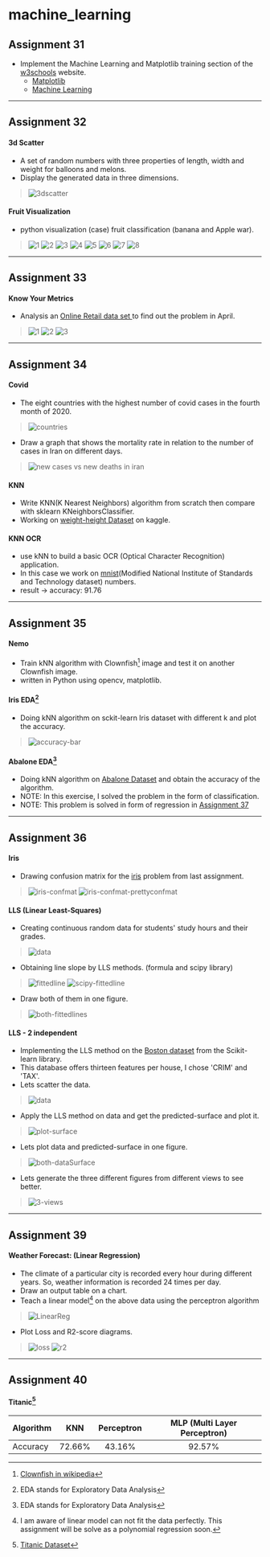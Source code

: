 # machine_learning
## Assignment 31
- Implement the Machine Learning and Matplotlib training section of the <a href='https://www.w3schools.com'>w3schools</a> website.
  - <a href='https://www.w3schools.com/python/matplotlib_intro.asp'>Matplotlib</a>
  - <a href='https://www.w3schools.com/python/python_ml_getting_started.asp'>Machine Learning</a>
---
## Assignment 32
#### 3d Scatter
- A set of random numbers with three properties of length, width and weight for balloons and melons.
- Display the generated data in three dimensions.
>  ![3dscatter](https://user-images.githubusercontent.com/77120507/149618006-bde5b46e-6de0-4fa4-8f67-dea8e771b0ff.png)

#### Fruit Visualization
- python visualization (case) fruit classification (banana and Apple war).
> ![1](https://user-images.githubusercontent.com/77120507/149618040-beb648f6-3dda-402f-8af1-d47c0ffa2e54.png)
![2](https://user-images.githubusercontent.com/77120507/149618043-d4a76456-8c3a-4747-a3d9-304bc4bd28a9.png)
![3](https://user-images.githubusercontent.com/77120507/149618046-60d315f6-d1a3-4b23-8917-b9201a424a51.png)
![4](https://user-images.githubusercontent.com/77120507/149618047-3400b287-051c-44f1-a4b8-d64e0f95b407.png)
![5](https://user-images.githubusercontent.com/77120507/149618048-1e4d83ca-1a2e-4cc7-a21b-9422d83f9eba.png)
![6](https://user-images.githubusercontent.com/77120507/149618049-f3dee545-7b4b-4d69-a8ed-3ab0d13dacc8.png)
![7](https://user-images.githubusercontent.com/77120507/149618051-1f6199c7-6b8e-4705-8720-1adb7230a5fa.png)
![8](https://user-images.githubusercontent.com/77120507/149618052-75e0f4b8-7ed0-43c7-9523-2e8def7fdd09.png)
---
## Assignment 33
#### Know Your Metrics
- Analysis an <a href='https://www.kaggle.com/vijayuv/onlineretail/discussion/130783'>Online Retail data set </a>to find out the problem in April.
> ![1](https://user-images.githubusercontent.com/77120507/150130034-d7e275f6-c1b1-4482-99ed-365a502e6a4f.png)
![2](https://user-images.githubusercontent.com/77120507/150130040-b6253d82-9378-4de8-acef-dc7441cde2bf.png)
![3](https://user-images.githubusercontent.com/77120507/150130041-c9d39386-60f6-495a-85fd-45f8be1ffbe7.png)
---
## Assignment 34
#### Covid
- The eight countries with the highest number of covid cases in the fourth month of 2020.
> ![countries](https://user-images.githubusercontent.com/77120507/150640172-524a5918-50b6-449b-8301-a474365d9911.PNG)

- Draw a graph that shows the mortality rate in relation to the number of cases in Iran on different days.
> ![new cases vs new deaths in iran](https://user-images.githubusercontent.com/77120507/150640175-a67d39b3-4817-4667-ad83-d6ed96fce6a7.png)

#### KNN
- Write KNN(K Nearest Neighbors) algorithm from scratch then compare with sklearn KNeighborsClassifier.
- Working on <a href='https://www.kaggle.com/mustafaali96/weight-height'>weight-height Dataset</a> on kaggle.


#### KNN OCR
- use kNN to build a basic OCR (Optical Character Recognition) application.
- In this case we work on <a href='https://github.com/BenyaminZojaji/Machine_Learning/blob/main/Assignment34/img/mnist.png'>mnist</a>(Modified National Institute of Standards and Technology dataset) numbers.
- result ->  accuracy: 91.76
---
## Assignment 35
#### Nemo
- Train kNN algorithm with Clownfish[^1] image and test it on another Clownfish image.
- written in Python using opencv, matplotlib.

#### Iris EDA[^2]
- Doing kNN algorithm on sckit-learn Iris dataset with different k and plot the accuracy.
> ![accuracy-bar](https://user-images.githubusercontent.com/77120507/152134392-9a379333-3c1c-4396-a2cd-0d52c66e1b20.png)

#### Abalone EDA[^2]
- Doing kNN algorithm on <a href='https://archive.ics.uci.edu/ml/datasets/abalone'>Abalone Dataset</a> and obtain the accuracy of the algorithm.
- NOTE: In this exercise, I solved the problem in the form of classification.
- NOTE: This problem is solved in form of regression in <a href='https://github.com/BenyaminZojaji/Machine_Learning/tree/main/Assignment37'>Assignment 37</a>

[^1]: <a href='https://en.wikipedia.org/wiki/Amphiprioninae'>Clownfish in wikipedia</a>
[^2]: EDA stands for Exploratory Data Analysis
---
## Assignment 36
#### Iris
- Drawing confusion matrix for the <a href='https://github.com/BenyaminZojaji/Machine_Learning/tree/main/Assignment35'>iris</a> problem from last assignment.
> ![iris-confmat](https://user-images.githubusercontent.com/77120507/152503716-ec39c3dc-8ce8-4d5d-912f-0272929323ca.png)
![iris-confmat-prettyconfmat](https://user-images.githubusercontent.com/77120507/152504588-b1e684e5-1da9-4b71-8e88-a87ef0ac7b65.png)

#### LLS (Linear Least-Squares)
- Creating continuous random data for students' study hours and their grades.
> ![data](https://user-images.githubusercontent.com/77120507/152536915-f1e7c2fc-8827-44da-8939-bd66c8177483.png)
- Obtaining line slope by LLS methods. (formula and scipy library)
> ![fittedline](https://user-images.githubusercontent.com/77120507/152535641-a1bed5ea-f895-41cb-b0d5-8d4ca587a49f.png)
![scipy-fittedline](https://user-images.githubusercontent.com/77120507/152535658-7702ade7-d41b-4ab0-8333-bd6c7cbcc5ce.png)
- Draw both of them in one figure.
> ![both-fittedlines](https://user-images.githubusercontent.com/77120507/152535669-bd944145-1e2e-4519-b34d-9c4257b78013.png)

#### LLS - 2 independent
- Implementing the LLS method on the <a href='https://scikit-learn.org/stable/modules/generated/sklearn.datasets.load_boston.html'>Boston dataset</a> from the Scikit-learn library.
- This database offers thirteen features per house, I chose 'CRIM' and 'TAX'.
- Lets scatter the data.
> ![data](https://user-images.githubusercontent.com/77120507/152638221-adb5a55e-a7bf-4530-a639-aebe7981bcf1.png)
- Apply the LLS method on data and get the predicted-surface and plot it.
> ![plot-surface](https://user-images.githubusercontent.com/77120507/152638222-133fc3f5-854a-4e69-9e3c-7c5421932df3.png)
- Lets plot data and predicted-surface in one figure. 
> ![both-dataSurface](https://user-images.githubusercontent.com/77120507/152638215-745ba00d-4d07-4f49-a219-cd7ba5910d06.png)
- Lets generate the three different figures from different views to see better.
> ![3-views](https://user-images.githubusercontent.com/77120507/152638023-e3650536-30e8-4acb-9042-b8f1633af79d.png)
---
## Assignment 39
#### Weather Forecast: (Linear Regression)
- The climate of a particular city is recorded every hour during different years. So, weather information is recorded 24 times per day.
- Draw an output table on a chart.
- Teach a linear model[^bad-fit-1] on the above data using the perceptron algorithm
> ![LinearReg](https://user-images.githubusercontent.com/77120507/154800951-3ae9e380-6c88-4ad1-ae20-5cd299fe9f97.png)
- Plot Loss and R2-score diagrams.
> ![loss](https://user-images.githubusercontent.com/77120507/154802051-e81a8ff1-5883-4b66-86e7-455c2cfbdfdb.png)
![r2](https://user-images.githubusercontent.com/77120507/154802054-d9bf3211-3220-4e1f-8eab-5c728ced739e.png)

[^bad-fit-1]: I am aware of linear model can not fit the data perfectly. This assignment will be solve as a polynomial regression soon.
---
## Assignment 40
#### Titanic[^titanic_dataset]


| Algorithm        | KNN           | Perceptron  | MLP (Multi Layer Perceptron) |
| ------------- |:-------------:|:-----:|:---:|
| Accuracy | 72.66% | 43.16% | 92.57% |

[^titanic_dataset]: <a href='https://www.kaggle.com/c/titanic/data'>Titanic Dataset</a>
